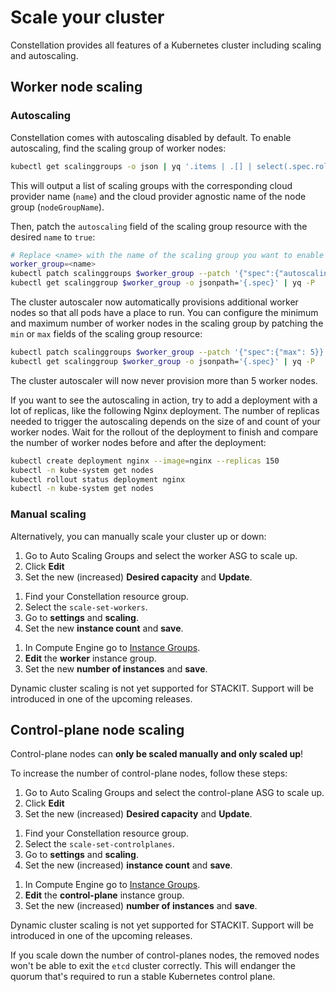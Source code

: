 # Scale your cluster

Constellation provides all features of a Kubernetes cluster including scaling and autoscaling.

## Worker node scaling

### Autoscaling

Constellation comes with autoscaling disabled by default. To enable autoscaling, find the scaling group of
worker nodes:

```bash
kubectl get scalinggroups -o json | yq '.items | .[] | select(.spec.role == "Worker") | [{"name": .metadata.name, "nodeGoupName": .spec.nodeGroupName}]'
```

This will output a list of scaling groups with the corresponding cloud provider name (`name`) and the cloud provider agnostic name of the node group (`nodeGroupName`).

Then, patch the `autoscaling` field of the scaling group resource with the desired `name` to `true`:

```bash
# Replace <name> with the name of the scaling group you want to enable autoscaling for
worker_group=<name>
kubectl patch scalinggroups $worker_group --patch '{"spec":{"autoscaling": true}}' --type='merge'
kubectl get scalinggroup $worker_group -o jsonpath='{.spec}' | yq -P
```

The cluster autoscaler now automatically provisions additional worker nodes so that all pods have a place to run.
You can configure the minimum and maximum number of worker nodes in the scaling group by patching the `min` or
`max` fields of the scaling group resource:

```bash
kubectl patch scalinggroups $worker_group --patch '{"spec":{"max": 5}}' --type='merge'
kubectl get scalinggroup $worker_group -o jsonpath='{.spec}' | yq -P
```

The cluster autoscaler will now never provision more than 5 worker nodes.

If you want to see the autoscaling in action, try to add a deployment with a lot of replicas, like the
following Nginx deployment. The number of replicas needed to trigger the autoscaling depends on the size of
and count of your worker nodes. Wait for the rollout of the deployment to finish and compare the number of
worker nodes before and after the deployment:

```bash
kubectl create deployment nginx --image=nginx --replicas 150
kubectl -n kube-system get nodes
kubectl rollout status deployment nginx
kubectl -n kube-system get nodes
```

### Manual scaling

Alternatively, you can manually scale your cluster up or down:

<tabs groupId="csp">
<tabItem value="aws" label="AWS">

1. Go to Auto Scaling Groups and select the worker ASG to scale up.
2. Click **Edit**
3. Set the new (increased) **Desired capacity** and **Update**.

</tabItem>
<tabItem value="azure" label="Azure">

1. Find your Constellation resource group.
2. Select the `scale-set-workers`.
3. Go to **settings** and **scaling**.
4. Set the new **instance count** and **save**.

</tabItem>
<tabItem value="gcp" label="GCP">

1. In Compute Engine go to [Instance Groups](https://console.cloud.google.com/compute/instanceGroups/).
2. **Edit** the **worker** instance group.
3. Set the new **number of instances** and **save**.

</tabItem>
<tabItem value="stackit" label="STACKIT">

Dynamic cluster scaling is not yet supported for STACKIT.
Support will be introduced in one of the upcoming releases.

</tabItem>
</tabs>

## Control-plane node scaling

Control-plane nodes can **only be scaled manually and only scaled up**!

To increase the number of control-plane nodes, follow these steps:

<tabs groupId="csp">
<tabItem value="aws" label="AWS">

1. Go to Auto Scaling Groups and select the control-plane ASG to scale up.
2. Click **Edit**
3. Set the new (increased) **Desired capacity** and **Update**.

</tabItem>
<tabItem value="azure" label="Azure">

1. Find your Constellation resource group.
2. Select the `scale-set-controlplanes`.
3. Go to **settings** and **scaling**.
4. Set the new (increased) **instance count** and **save**.

</tabItem>
<tabItem value="gcp" label="GCP">

1. In Compute Engine go to [Instance Groups](https://console.cloud.google.com/compute/instanceGroups/).
2. **Edit** the **control-plane** instance group.
3. Set the new (increased) **number of instances** and **save**.

</tabItem>
<tabItem value="stackit" label="STACKIT">

Dynamic cluster scaling is not yet supported for STACKIT.
Support will be introduced in one of the upcoming releases.

</tabItem>
</tabs>

If you scale down the number of control-planes nodes, the removed nodes won't be able to exit the `etcd` cluster correctly. This will endanger the quorum that's required to run a stable Kubernetes control plane.
